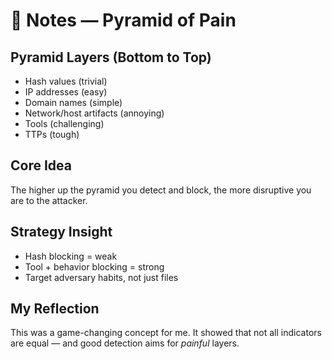 # 📶 Notes — Pyramid of Pain

## Pyramid Layers (Bottom to Top)

- Hash values (trivial)
- IP addresses (easy)
- Domain names (simple)
- Network/host artifacts (annoying)
- Tools (challenging)
- TTPs (tough)

## Core Idea

The higher up the pyramid you detect and block, the more disruptive you are to the attacker.

## Strategy Insight

- Hash blocking = weak
- Tool + behavior blocking = strong
- Target adversary habits, not just files

## My Reflection

This was a game-changing concept for me. It showed that not all indicators are equal — and good detection aims for *painful* layers.
